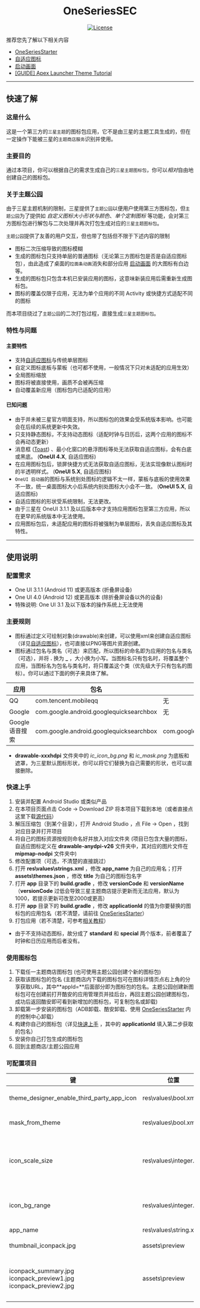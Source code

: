 <div align="center">

# OneSeriesSEC  

[![License](https://img.shields.io/github/license/HowieHChen/OneSeriesSEC.svg?label=License)](https://github.com/HowieHChen/OneSeriesSEC/blob/master/LICENSE) 

</div>

推荐您先了解以下相关内容
- [OneSeriesStarter](https://github.com/HowieHChen/OneSeriesStarter)
- [自适应图标](https://developer.android.google.cn/guide/practices/ui_guidelines/icon_design_adaptive?hl=zh-cn)
- [启动画面](https://developer.android.google.cn/guide/topics/ui/splash-screen?hl=zh-cn)
- [[GUIDE] Apex Launcher Theme Tutorial](https://forum.xda-developers.com/showthread.php?t=1649891)

---

## 快速了解  

### 这是什么  
这是一个第三方的`三星主题`的图标包应用，它不是由三星的主题工具生成的，但在一定操作下能被三星的`主题商店服务`识别并使用。  

### 主要目的  
通过本项目，你可以根据自己的需求生成自己的`三星主题图标包`，你可以*相对*自由地创建自己的图标包。

### 关于主题公园
由于三星主题机制的限制，三星提供了`主题公园`以便用户使用第三方图标包，但`主题公园`为了提供如 *自定义图标大小形状与颜色*、*单个定制图标* 等功能，会对第三方图标包进行解包与二次处理并再次打包生成对应的`三星主题图标包`。  

`主题公园`提供了友善的用户交互，但也带了包括但不限于下述内容的限制
- 图标二次压缩导致的图标模糊
- 生成的图标包只支持单层的普通图标（无论第三方图标包是否是自适应图标包），由此造成了桌面的`拉面条动画`消失和部分应用 [启动画面](https://developer.android.google.cn/guide/topics/ui/splash-screen?hl=zh-cn) 的大图标有白边等。
- 生成的图标包只包含本机已安装应用的图标，这意味新装应用后需重新生成图标包。
- 图标的覆盖仅限于应用，无法为单个应用的不同 Activity 或快捷方式适配不同的图标  

而本项目绕过了`主题公园`的二次打包过程，直接生成`三星主题图标包`。

### 特性与问题 

#### 主要特性 
- 支持[自适应图标](https://developer.android.google.cn/guide/practices/ui_guidelines/icon_design_adaptive?hl=zh-cn)与传统单层图标
- 自定义图标底板与蒙板（也可都不使用，一般情况下只对未适配的应用生效）
- 全局图标缩放
- 图标将被直接使用，画质不会被再压缩
- 自动覆盖新应用（图标包内已适配的应用）

#### 已知问题
- 由于并未被三星官方明面支持，所以图标包的效果会受系统版本影响。也可能会在后续的系统更新中失效。
- 只支持静态图标，不支持动态图标（适配时钟与日历后，这两个应用的图标不会再动态更新）
- 消息框 ([Toast](https://developer.android.google.cn/guide/topics/ui/notifiers/toasts?hl=zh-cn)) 、最小化窗口的悬浮图标等处无法获取自适应图标，会有白底或黑底。 (**OneUI 4.X**, 自适应图标)
- 在应用图标包后，锁屏快捷方式无法获取自适应图标，无法实现像默认图标时的半透明样式。 (**OneUI 5.X**, 自适应图标)
- `OneUI 启动器`的图标与系统别处图标的逻辑不太一样，蒙板与底板的使用效果不一致，统一桌面图标大小后系统内别处图标大小会不一致。 (**OneUI 5.X**, 自适应图标)
- 自适应图标的形状受系统限制，无法更改。
- 由于三星在 OneUI 3.1.1 及以后版本中才支持应用图标包至第三方应用，所以在更早的系统版本中无法使用。
- 应用图标包后，未适配应用的图标将被强制为单层图标，丢失自适应图标及其特性。

---

## 使用说明

### 配置需求
- One UI 3.1.1 (Android 11) 或更高版本 (折叠屏设备)
- One UI 4.0 (Android 12) 或更高版本 (除折叠屏设备以外的设备)
- 特殊说明: One UI 3.1 及以下版本的操作系统上无法使用

### 主要规则
- 图标通过定义可绘制对象(drawable)来创建，可以使用xml来创建自适应图标（详见[自适应图标](https://developer.android.google.cn/guide/practices/ui_guidelines/icon_design_adaptive?hl=zh-cn)），也可直接以PNG等图片资源创建。
- 图标通过包名与类名（可选）来匹配，所以图标的命名即为应用的包名与类名（可选），并将 **.** 换为 **_** ，大小换为小写。当图标名只有包名时，将覆盖整个应用，当图标名为包名与类名时，将只覆盖这个类（优先级大于只有包名的图标）。你可以通过下面的例子来具体了解。  

| 应用 | 包名 | 类名 | 自适应图标 | 普通图标 |
| --- | --- | --- | --- | --- |
| QQ | com.tencent.mobileqq | 无 | com_tencent_mobileqq.xml | com_tencent_mobileqq.png |
| Google | com.google.android.googlequicksearchbox | 无 | com_google_android_googlequicksearchbox.xml | com_google_android_googlequicksearchbox.png |
| Google 语音搜索 | com.google.android.googlequicksearchbox | com.google.android.googlequicksearchbox.VoiceSearchActivity | com_google_android_googlequicksearchbox_voicesearchactivity.xml | com_google_android_googlequicksearchbox_voicesearchactivity.png |

- **drawable-xxxhdpi** 文件夹中的 *ic_icon_bg.png* 和 *ic_mask.png* 为底板和遮罩，为三星默认图标形状，你可以将它们替换为自己需要的形状，也可以直接删除。

### 快速上手
1. 安装并配置 Android Studio 或类似产品
2. 在本项目页面点击 Code -> Download ZIP 将本项目下载到本地（或者直接点这里下载[源代码](https://github.com/HowieHChen/OneSeriesSEC/archive/refs/heads/master.zip)）
3. 解压压缩包（到某个目录），打开 Android Studio ，点 File -> Open ，找到对应目录并打开项目 
4. 将自己的图标资源按规则命名好并放入对应文件夹 (项目已包含大量的图标，自适应图标定义在 **drawable-anydpi-v26** 文件夹中，其对应的图片文件在 **mipmap-nodpi** 文件夹中)
5. 修改配置项（可选，不清楚的直接跳过）
6. 打开 **res\values\strings.xml** ，修改 **app_name** 为自己的应用名；打开 **assets\themes.json** ，修改 **title** 为自己的图标包名字
7. 打开 **app** 目录下的 **build.gradle** ，修改 **versionCode** 和 **versionName** （**versionCode** 过低会导致三星主题商店提示更新而无法应用，默认为1000，若提示更新可改至2000或更高）
8. 打开 **app** 目录下的 **build.gradle** ，修改 **applicationId** 的值为你要替换的图标包的应用包名（若不清楚，请前往 [OneSeriesStarter](https://github.com/HowieHChen/OneSeriesStarter)）
9. 打包应用（若不清楚，可参考[相关教程](https://cloud.tencent.com/developer/article/1772561)）
- 由于不支持动态图标，故分成了 **standard** 和 **special** 两个版本，前者覆盖了时钟和日历应用而后者没有。 

### 使用图标包
1. 下载任一主题商店图标包 (也可使用主题公园创建个新的图标包)
2. 获取该图标包的包名 (主题商店内下载的图标包可在图标详情页点右上角的分享获取URL，其中**appId=**后面部分即为图标包的包名。主题公园创建新图标包可在创建前打开酷安的应用管理页并挂后台，再回主题公园创建图标包，成功后返回酷安即可看到新增加的图标包，可复制包名或卸载)
3. 卸载第一步安装的图标包（ADB卸载、酷安卸载、使用 [OneSeriesStarter](https://github.com/HowieHChen/OneSeriesStarter) 内的控制中心卸载）
4. 构建你自己的图标包（详见[快速上手](https://github.com/HowieHChen/OneSeriesSEC#%E5%BF%AB%E9%80%9F%E4%B8%8A%E6%89%8B) ，其中的 **applicationId** 填入第二步获取的包名）
5. 安装你自己打包生成的图标包
6. 回到主题商店/主题公园应用

### 可配置项目
| 键 | 位置 | 类型 | 值 | 说明 | 
| --- | --- | --- | --- | --- |
| theme_designer_enable_third_party_app_icon | res\values\bool.xml | bool | true / false | 图标是否覆盖第三方应用 |
| mask_from_theme | res\values\bool.xml | bool | true / false | 是否使用图标包内的遮罩 |
| icon_scale_size | res\values\integer.xml | integer | 0-100 (也可大于100) | 图标缩放系数 |
| icon_bg_range | res\values\integer.xml | integer | 0、1、2、3 | 自适应图标置为1。 置为2时不额外添加图标底板 (具体细节暂时未知) |
| app_name | res\values\string.xml | string | 文本 | 应用名 |
| thumbnail_iconpack.jpg | assets\preview | JPG | 图片 | 在主题商店中的缩略图 |
| iconpack_summary.jpg</br>iconpack_preview1.jpg</br>iconpack_preview2.jpg | assets\preview | JPG | 图片 | 在主题商店详情页中的展示图（图片命名与顺序可在assets\themes.json中修改） |